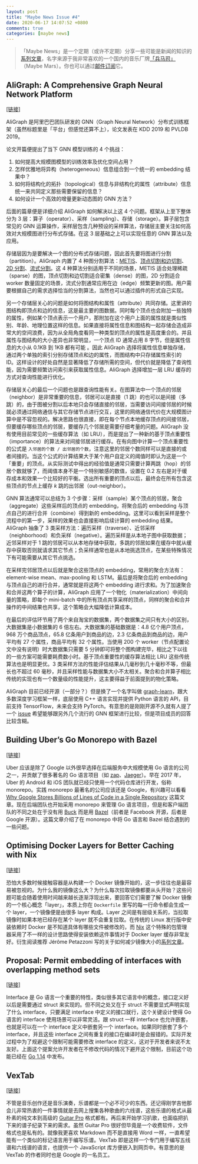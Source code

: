 ```yaml
---
layout: post
title: "Maybe News Issue #4"
date: 2020-06-17 14:07:52 +0800
comments: true
categories: [maybe news]
---
```


> 「Maybe News」是一个定期（或许不定期）分享一些可能是新闻的知识的[系列文章](/categories/maybe-news/)，名字来源于我非常喜欢的一个国内的音乐厂牌[「兵马司」](https://en.wikipedia.org/wiki/Maybe_Mars)（Maybe Mars）。你也可以通过[邮件订阅](https://digest.xiaogaozi.org/maybe-news)它。

<!-- more -->

## AliGraph: A Comprehensive Graph Neural Network Platform

[[链接]](https://dl.acm.org/doi/10.1145/3292500.3340404)

AliGraph 是阿里巴巴团队研发的 GNN（Graph Neural Network）分布式训练框架（虽然标题里是「平台」但感觉还算不上），论文发表在 KDD 2019 和 PVLDB 2019。

论文开篇便提出了当下 GNN 模型训练的 4 个挑战：

1. 如何提高大规模图模型的训练效率及优化空间占用？
2. 怎样优雅地将异构（heterogeneous）信息组合到一个统一的 embedding 结果中？
3. 如何将结构化的拓扑（topological）信息与非结构化的属性（attribute）信息统一来共同定义那些需要保留的信息？
4. 如何设计一个高效的增量更新动态图的 GNN 方法？

后面的篇章便是详细介绍 AliGraph 如何解决以上这 4 个问题。框架从上至下整体分为 3 层：算子（operator）、采样（sampling）、存储（storage）。算子层包含常见的 GNN 运算操作，采样层包含几种预设的采样算法，存储层主要关注如何高效对大规模图进行分布式存储。在这 3 层基础之上可以实现任意的 GNN 算法以及应用。

存储层因为是要解决一个图的分布式存储问题，因此首先要将图进行分割（partition）。AliGraph 内置了 4 种图分割算法：[METIS](https://dm.kaist.ac.kr/kse625/resources/metis.pdf)、[顶点切割和边切割](https://www.usenix.org/conference/osdi12/technical-sessions/presentation/gonzalez)、[2D 分割](https://dl.acm.org/doi/10.1145/2503210.2503293)、[流式分割](https://dl.acm.org/doi/10.1145/2339530.2339722)。这 4 种算法分别适用于不同的场景，METIS 适合处理稀疏（sparse）的图，顶点切割和边切割适合密集（dense）的图，2D 分割适合 worker 数量固定的场景，流式分割通常应用在边（edge）频繁更新的图。用户需要根据自己的需求选择恰当的分割算法，当然也可以通过插件的形式自己实现。

另一个存储层关心的问题是如何将图结构和属性（attribute）共同存储。这里讲的图结构即顶点和边的信息，这是最主要的图数据。同时每个顶点也会附加一些独特的属性，例如某个顶点表示一个用户，那附加在这个用户上面的属性就是类似性别、年龄、地理位置这样的信息。如果直接将属性信息和图结构一起存储会造成非常大的空间浪费，因为从全局角度看同一种类型的顶点的属性是高度重合的。并且属性与图结构的大小差异也非常明显，一个顶点 ID 通常占用 8 字节，但是属性信息的大小从 0.1KB 到 1KB 都有可能 。因此 AliGraph 选择将属性信息单独存储，通过两个单独的索引分别存储顶点和边的属性，而图结构中只存储属性索引的 ID。这样设计的好处自然是显著降低了存储所需的空间，但代价就是降低了查询性能，因为需要频繁访问索引来获取属性信息。AliGraph 选择增加一层 LRU 缓存的方式对查询性能进行优化。

存储层关心的最后一个问题也是跟查询性能有关。在图算法中一个顶点的邻居（neighbor）是非常重要的信息，邻居可以是直接（1 跳）的也可以是间接（多跳）的，由于图被分割以后本地只会存储直接的邻居，当需要访问间接邻居的时候就必须通过网络通信与其它存储节点进行交互，这里的网络通信代价在大规模图计算中是不容忽视的。解决思路也很直接，即在每个节点本地缓存顶点的间接邻居，但要缓存哪些顶点的邻居，要缓存几个邻居是需要仔细考量的问题。AliGraph 没有使用目前常见的一些缓存算法（如 LRU），而是提出了一种新的基于顶点重要性（importance）的算法来对间接邻居进行缓存。在有向图中计算一个顶点重要性的公式是 `入邻居的个数 / 出邻居的个数`，注意这里的邻居个数同样可以是直接的或者间接的。当这个公式的计算结果大于某个用户自定义的阈值时即认为这是一个「重要」的顶点。从实际测试中得出的经验值是通常只需要计算两跳（hop）的邻居个数就够了，而阈值本身不是一个特别敏感的数值，设置在 0.2 左右是对于缓存成本和效果一个比较好的平衡。选出所有重要的顶点以后，最终会在所有包含这些顶点的节点上缓存 _k_ 跳的出邻居（out-neighbor）。

GNN 算法通常可以总结为 3 个步骤：采样（sample）某个顶点的邻居，聚合（aggregate）这些采样后的顶点的 embedding，将聚合后的 embedding 与顶点自己的进行合并（combine）得到新的 embedding。这里可以看到采样是整个流程中的第一步，采样的效果也会直接影响后续计算的 embedding 结果。AliGraph 抽象了 3 类采样方法：遍历采样（traverse）、近邻采样（neighborhood）和负采样（negative）。遍历采样是从本地子图中获取数据；近邻采样对于 1 跳的邻居可以从本地存储中获取，多跳的邻居如果在缓存中就从缓存中获取否则就请求其它节点；负采样通常也是从本地挑选顶点，在某些特殊情况下有可能需要从其它节点挑选。

在采样完邻居顶点以后就是聚合这些顶点的 embedding，常用的聚合方法有：element-wise mean、max-pooling 和 LSTM。最后是将聚合后的 embedding 与顶点自己的进行合并，通常就是将这两个 embedding 进行求和。为了加速聚合和合并这两个算子的计算，AliGraph 应用了一个物化（materialization）中间向量的策略，即每个 mini-batch 中的所有顶点共享采样的顶点，同样的聚合和合并操作的中间结果也共享，这个策略会大幅降低计算成本。

在最后的评估环节用了两个来自淘宝的数据集，两个数据集之间只有大小的区别，大数据集是小数据集的 6 倍左右。大数据集的基础数据是：4.8 亿个用户顶点，968 万个商品顶点，65.8 亿条用户到商品的边，2.3 亿条商品到商品的边，用户平均有 27 个属性，商品平均有 32 个属性。当使用 200 个 worker（节点配置论文中没有说明）时大数据集只需要 5 分钟即可将整个图构建完毕，相比之下以往的一些方案可能需要耗费数小时。基于顶点重要性的缓存算法相比 LRU 这些传统算法也是明显更优。3 类采样方法的性能评估结果从几毫秒到几十毫秒不等，但最长也不超过 60 毫秒，并且采样性能与数据集大小不太相关。聚合和合并算子相比传统的实现也有一个数量级的性能提升，这主要得益于前面提到的物化策略。

AliGraph 目前已经开源（一部分？）但是换了一个名字叫做 [graph-learn](https://github.com/alibaba/graph-learn)，跟大多数深度学习框架一样，底层使用 C++ 语言实现并提供 Python 语言的 API，目前支持 TensorFlow，未来会支持 PyTorch。有意思的是刚刚开源不久就有人提了一个 [issue](https://github.com/alibaba/graph-learn/issues/16) 希望能够跟另外几个流行的 GNN 框架进行比较，但是项目成员的回答比较含糊。

## Building Uber’s Go Monorepo with Bazel

[[链接]](https://eng.uber.com/go-monorepo-bazel)

Uber 应该是除了 Google 以外很早选择在后端服务中大规模使用 Go 语言的公司之一，并贡献了很多著名的 Go 语言项目（如 [zap](https://github.com/uber-go/zap)、[Jaeger](https://github.com/jaegertracing/jaeger)）。早在 2017 年，Uber 的 Android 和 iOS 团队就已经只使用一个代码仓库进行开发，俗称 monorepo。实践 monorepo 最著名的公司应该还是 Google，有兴趣可以看看 [Why Google Stores Billions of Lines of Code in a Single Repository](https://research.google/pubs/pub45424) 这篇文章。现在后端团队也开始采用 monorepo 来管理 Go 语言项目，但是和客户端团队的不同之处在于没有用 [Buck](https://buck.build) 而是用 [Bazel](https://bazel.build)（前者是 Facebook 开源，后者是 Google 开源）。这篇文章介绍了在 monorepo 中将 Go 语言和 Bazel 结合遇到的一些问题。

## Optimising Docker Layers for Better Caching with Nix

[[链接]](https://grahamc.com/blog/nix-and-layered-docker-images)

恐怕大多数时候接触容器是从构建一个 Docker 镜像开始的，这一步往往也是最容易被忽视的。为什么我的镜像这么大？为什么每次拉取镜像都要从头开始？这些问题可能会随着使用时间越来越长逐渐浮现出来，要回答它们需要了解 Docker 镜像的一个核心概念「layer」，本质上你在 `Dockerfile` 里写的每一行命令都会生成一个 layer，一个镜像便是由很多 layer 构成。Layer 之间是有层级关系的，当拉取镜像时如果本地已经存在某个 layer 就不会重复拉取。在传统的 Linux 发行版中安装依赖时 Docker 是不知道具体有哪些文件被修改的，而 [Nix](https://github.com/NixOS/nix) 这个特殊的包管理器采用了不一样的设计思路使得安装依赖这件事情对于 Docker layer 缓存非常友好。衍生阅读推荐 Jérôme Petazzoni 写的关于如何减少镜像大小的[系列文章](https://www.ardanlabs.com/blog/2020/02/docker-images-part1-reducing-image-size.html)。

## Proposal: Permit embedding of interfaces with overlapping method sets

[[链接]](https://github.com/golang/proposal/blob/master/design/6977-overlapping-interfaces.md)

Interface 是 Go 语言一个重要的特性，类似很多其它语言中的概念，接口定义好以后是需要通过 struct 来实现的。但不同之处又在于 struct 不需要显式声明实现了什么 interface，只要满足 interface 中定义的接口就行，这个关键设计使得 Go 语言的 interface 使用场景可以非常灵活。跟 struct 一样 interface 也允许嵌套，也就是可以在一个 interface 定义中嵌套另一个 interface。如果同时嵌套了多个 interface，并且这些 interface 之间有重复的接口在编译时是会报错的。实际开发过程中为了规避这个限制可能需要修改 interface 的定义，这对于开发者来说不太友好。上面这个提案允许开发者在不修改代码的情况下避开这个限制，目前这个功能已经在 [Go 1.14](https://golang.org/doc/go1.14#language) 中发布。

## VexTab

[[链接]](https://github.com/0xfe/vextab)

不管是音乐创作还是音乐演奏，乐谱都是一个必不可少的东西。还记得刚学吉他那会儿非常热衷的一件事情就是去网上搜集各种歌曲的六线谱，这些乐谱的格式从最朴素的纯文本到高级的 [Guitar Pro](https://www.guitar-pro.com) 格式都有。再后来开始学习扒歌，也面临把扒下来的谱子纪录下来的需求。虽然 Guitar Pro 很好但毕竟是一个收费软件，文件格式也是私有的。就像我更喜欢 Markdown 而不是直接用 Word 一样，一直希望能有一个类似的标记语言用于编写乐谱。VexTab 即是这样一个专门用于编写五线谱和六线谱的语言，也提供一个 JavaScript 库方便嵌入到网页中。有意思的是 VexTab 的作者同时也是 Google 的一名员工。
